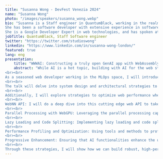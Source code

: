 ```yaml
---
title: "Susanna Wong - DevFest Venezia 2024"
name: "Susanna Wong"
photo: "/images/speakers/susanna_wong.webp"
bio: "Susanna is a Staff engineer in QuantumBlack, working in the realms of GenAI and MLOps tooling.<br>
She has been a software developer with extensive experience in software architecture across multiple industries ( CNN, Toyota Connected, McKinsey).<br>
She is a Google Developer Expert in web technologies, and has spoken at multiple conferences worldwide, including Code Mesh 2017, Full Stack Fest 2018,Full Stack Europe 2019 and React Miami 2022. She currently sits on the Google Developer Advisory Board. "
jobTitle: QuantumBlack, Staff Software engineer
twitter: "https://twitter.com/studioswong"
linkedin: "https://www.linkedin.com/in/susanna-wong-london/"
featured: true
lang: eng
presentation:
    title: "WWWAI: Constructing a truly open GenAI app with WebAssembly, WebGPU, and WebAI"
    abstract: "While AI is a hot topic, building with AI for the web still feels distant for many developers due to limited control over LLM APIs and high costs. What if we could democratize AI development for the web? Enter Wasm, WebGPU, and WebAI—key concepts enabling the use of open AI models with WebAssembly and WebGPU to create sophisticated web applications and locally hosted LLMs directly in the browser.
<br><br>
As a seasoned web developer working in the MLOps space, I will introduce and explore these latest web technologies, demonstrating how they allow developers to maintain control over their AI infrastructure and costs while staying within the JavaScript ecosystem. By leveraging open-source models rather than proprietary cloud services, we can achieve greater customization, data privacy, and cost management.
<br><br>
The talk will delve into system design and architectural strategies to efficiently run AI models in the browser using WebAssembly and WebGPU, reducing the need for expensive server-side processing. Through practical use cases and demos, I will illustrate how this approach enables the productionization of AI-powered web apps with lower operational costs, reduced latency, and enhanced user privacy.
<br><br>
Additionally, I will explore strategies to optimize web performance when integrating these open models. This includes:
<br><br>
WebNN API: I will do a deep dive into this cutting edge web API to take advantage of the best available hardware and software optimisations for each platform and device to run our LLMs. 
<br><br>
Parallel Processing with WebGPU: Leveraging the parallel processing capabilities of WebGPU to accelerate model inference and other computationally intensive tasks.
<br><br>
Lazy Loading and Code Splitting: Implementing lazy loading and code splitting to load only necessary components and models, reducing initial load times and improving user experience.
<br><br>
Performance Profiling and Optimization: Using tools and methods to profile and optimize the performance of web applications, identifying bottlenecks and implementing solutions to enhance responsiveness and speed.
<br><br>
Progressive Enhancement: Ensuring that AI functionalities enhance the user experience progressively, maintaining usability even on less powerful devices or under suboptimal network conditions.
<br><br>
Through these strategies, I will show how we can build robust, high-performance web applications that leverage the power of open AI models. Join me to discover how Wasm and open models can revolutionize AI-powered web development, enabling us to take full control of our GenAI applications and elevate our capabilities in the MLOps space."
---
```

